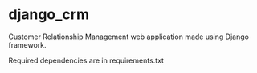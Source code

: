 # django_crm

Customer Relationship Management web application made using Django framework.

Required dependencies are in requirements.txt
